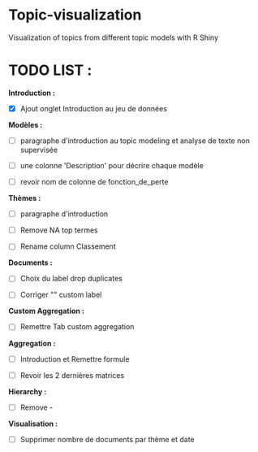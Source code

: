 # Topic-visualization
Visualization of topics from different topic models with R Shiny

# TODO LIST :

**Introduction :**

- [x] Ajout onglet Introduction au jeu de données


**Modèles :**

- [ ] paragraphe d'introduction au topic modeling et analyse de texte non supervisée

- [ ] une colonne 'Description' pour décrire chaque modèle

- [ ] revoir nom de colonne de fonction_de_perte


**Thèmes :**

- [ ] paragraphe d'introduction

- [ ] Remove NA top termes

- [ ] Rename column Classement


**Documents :**

- [ ] Choix du label drop duplicates

- [ ] Corriger "" custom label


**Custom Aggregation :**

- [ ] Remettre Tab custom aggregation


**Aggregation :**

- [ ] Introduction et Remettre formule

- [ ] Revoir les 2 dernières matrices


**Hierarchy :**

- [ ] Remove -


**Visualisation :**

- [ ] Supprimer nombre de documents par thème et date